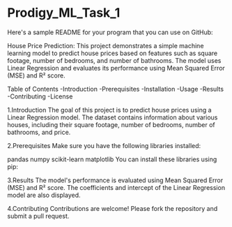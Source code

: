 # Prodigy_ML_Task_1

Here's a sample README for your program that you can use on GitHub:

House Price Prediction:
This project demonstrates a simple machine learning model to predict house prices based on features such as square footage, number of bedrooms, and number of bathrooms. The model uses Linear Regression and evaluates its performance using Mean Squared Error (MSE) and R² score.

Table of Contents
-Introduction
-Prerequisites
-Installation
-Usage
-Results
-Contributing
-License

1.Introduction
The goal of this project is to predict house prices using a Linear Regression model. The dataset contains information about various houses, including their square footage, number of bedrooms, number of bathrooms, and price.

2.Prerequisites
Make sure you have the following libraries installed:

pandas
numpy
scikit-learn
matplotlib
You can install these libraries using pip:

3.Results
The model's performance is evaluated using Mean Squared Error (MSE) and R² score. The coefficients and intercept of the Linear Regression model are also displayed.

4.Contributing
Contributions are welcome! Please fork the repository and submit a pull request.

